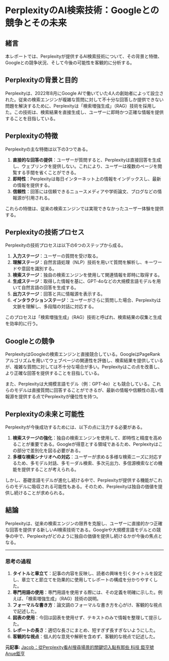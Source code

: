 # PerplexityのAI検索技術：Googleとの競争とその未来

## 緒言

本レポートでは、Perplexityが提供するAI検索技術について、その背景と特徴、Googleとの競争状況、そして今後の可能性を客観的に分析する。

## Perplexityの背景と目的

Perplexityは、2022年8月にGoogle AIで働いていた4人の創始者によって設立された。従来の検索エンジンが複雑な質問に対して不十分な回答しか提供できない問題を解決するために、Perplexityは「検索増強生成」（RAG）技術を採用した。この技術は、検索結果を直接生成し、ユーザーに即時かつ正確な情報を提供することを目指している。

## Perplexityの特徴

Perplexityの主な特徴は以下の3つである。

1. **直接的な回答の提供**：ユーザーが質問すると、Perplexityは直接回答を生成し、ウェブリンクを提供しない。これにより、ユーザーは複数のページを閲覧する手間を省くことができる。
2. **即時性**：Perplexityは毎日インターネット上の情報をインデックスし、最新の情報を提供する。
3. **信頼性**：回答には信頼できるニュースメディアや学術論文、ブログなどの情報源が引用される。

これらの特徴は、従来の検索エンジンでは実現できなかったユーザー体験を提供する。

## Perplexityの技術プロセス

Perplexityの技術プロセスは以下の6つのステップから成る。

1. **入力ステージ**：ユーザーの質問を受け取る。
2. **理解ステージ**：自然言語処理（NLP）技術を用いて質問を解析し、キーワードや意図を識別する。
3. **検索ステージ**：独自の検索エンジンを使用して関連情報を即時に取得する。
4. **生成ステージ**：取得した情報を基に、GPT-4oなどの大規模言語モデルを用いて自然言語の回答を生成する。
5. **出力ステージ**：回答と共に情報源を表示する。
6. **インタラクションステージ**：ユーザーがさらに質問した場合、Perplexityは文脈を理解し、多段階の対話に対応する。

このプロセスは「検索増強生成」（RAG）技術と呼ばれ、検索結果の収集と生成を効率的に行う。

## Googleとの競争

PerplexityはGoogleの検索エンジンと直接競合している。GoogleはPageRankアルゴリズムを用いてウェブページの関連性を評価し、検索結果を提供しているが、複雑な質問に対しては不十分な場合が多い。Perplexityはこの点を改善し、より正確な回答を提供することを目指している。

また、Perplexityは大規模言語モデル（例：GPT-4o）とも競合している。これらのモデルは直接質問に回答することができるが、最新の情報や信頼性の高い情報源を提供する点でPerplexityが優位性を持つ。

## Perplexityの未来と可能性

Perplexityが今後成功するためには、以下の点に注力する必要がある。

1. **検索ステージの強化**：独自の検索エンジンを使用して、即時性と精度を高めることが重要である。Googleが得意とする領域であるため、Perplexityはこの部分で差別化を図る必要がある。
2. **多様な検索シナリオへの対応**：ユーザーが求める多様な検索ニーズに対応するため、多モデル対話、多モーダル検索、多次元出力、多信源検索などの機能を提供することが考えられる。

しかし、基礎言語モデルが進化し続ける中で、Perplexityが提供する機能がこれらのモデルに吸収される可能性もある。そのため、Perplexityは独自の価値を提供し続けることが求められる。

## 結論

Perplexityは、従来の検索エンジンの限界を克服し、ユーザーに直接的かつ正確な回答を提供する新しいAI検索技術である。Googleや大規模言語モデルとの競争の中で、Perplexityがどのように独自の価値を提供し続けるかが今後の焦点となる。

---

### 思考の過程

1. **タイトルと章立て**：記事の内容を反映し、読者の興味を引くタイトルを設定し、章立てと節立てを効果的に使用してレポートの構成を分かりやすくした。
2. **専門用語の使用**：専門用語を使用する際には、その定義を明確に示した。例えば、「検索増強生成」（RAG）技術の説明。
3. **フォーマルな書き方**：論文調のフォーマルな書き方を心がけ、客観的な視点で記述した。
4. **図表の使用**：今回は図表を使用せず、テキストのみで情報を整理して提示した。
5. **レポートの長さ**：適切な長さにまとめ、短すぎず長すぎないようにした。
6. **客観的な視点**：個人的な意見や解釈を含めず、客観的な視点で記述した。

**元記事:** [Jacob：從Perplexity看AI搜尋場景的關鍵切入點有那些 科技 鉅亨號 Anue鉅亨](https://hao.cnyes.com/post/142074)
